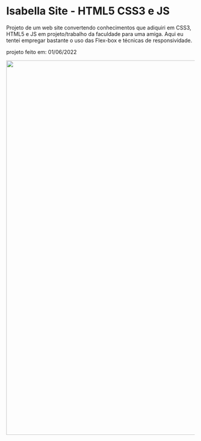 # Isabella Site -  HTML5 CSS3 e JS
Projeto de um web site convertendo conhecimentos que adiquiri em CSS3, HTML5 e JS em projeto/trabalho da faculdade para uma amiga. Aqui eu tentei empregar bastante o uso das Flex-box e técnicas de responsividade.

projeto feito em: 01/06/2022

<div align="center">
  <img width="1000px" src="https://user-images.githubusercontent.com/87536346/194378300-44537595-1bd2-494e-b22e-0dfe9f7c5eb3.gif">
</div>
